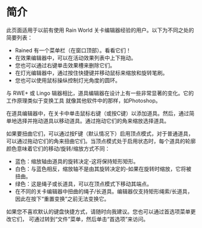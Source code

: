 # 简介
此页面适用于以前有使用 Rain World 关卡编辑器经验的用户。以下为不同之处的简要列表：

- Rained 有一个菜单栏（在窗口顶部）。看看它们！
- 在效果编辑器中，可以在活动效果列表中上下拖动。
- 您也可以通过右键单击效果槽来删除它们。
- 在灯光编辑器中，通过按住快捷键并移动鼠标来缩放和旋转笔刷。
- 您也可以使用鼠标操纵控制灯光角度的圆环。

与 RWE+ 或 Lingo 辑器相比，道具编辑器在设计上有一些非常显著的变化。它的工作原理类似于变换工具
就像其他软件中的那样，如Photoshop。

在道具编辑器中，在关卡中单击鼠标右键（或按C键）以添加道具。然后，通过简单地选择并拖动道具以移动道具。通过拖动它们的角来缩放选择道具。

如果要扭曲它们，可以通过按F键（默认情况下）启用顶点模式，对于普通道具，可以通过拖动它们的角来扭曲它们。当顶点模式处于启用状态时，每个道具的轮廓颜色意味着它们的移动/旋转/缩放方式不同：

- 蓝色：缩放轴由道具的旋转决定-这将保持矩形矩形。
- 白色：与蓝色相反，缩放轴不是由其旋转决定的-如果在旋转时缩放，它将被扭曲。
- 绿色：这是绳子或长道具，可以在顶点模式下移动其端点。
- 在不同的关卡编辑器中扭曲的绳子/长道具。编辑器仅支持矩形绳索/长道具，因此在按下“重置变换”之前无法变换它。

如果您不喜欢默认的键盘快捷方式，请随时向我建议。您也可以通过首选项菜单更改它们，
可通过转到“文件”菜单，然后单击“首选项”来访问。